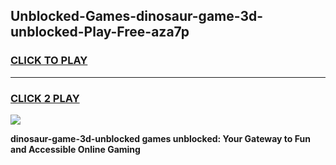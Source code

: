 
## Unblocked-Games-dinosaur-game-3d-unblocked-Play-Free-aza7p
<h3>
<a href="https://premium76.site?title=dinosaur-game-3d-unblocked&ref=21A">CLICK TO PLAY</a></h3>
<hr>

<h3>
<a href="https://premium76.site?title=dinosaur-game-3d-unblocked&ref=21A">CLICK 2 PLAY</a>
  
</h3>

<a href="https://premium76.site?title=dinosaur-game-3d-unblocked&ref=21A"><img src="https://clearcache.store/games.png"></a>


**dinosaur-game-3d-unblocked games unblocked: Your Gateway to Fun and Accessible Online Gaming**
